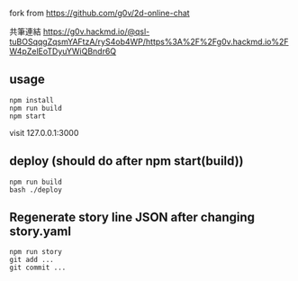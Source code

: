 fork from https://github.com/g0v/2d-online-chat

共筆連結 https://g0v.hackmd.io/@qsl-tuBOSqqgZqsmYAFtzA/ryS4ob4WP/https%3A%2F%2Fg0v.hackmd.io%2FW4pZelEoTDyuYWiQBndr6Q
## usage
```
npm install
npm run build
npm start
```
visit 127.0.0.1:3000

## deploy (should do after npm start(build))
```
npm run build
bash ./deploy
```

## Regenerate story line JSON after changing story.yaml
```
npm run story
git add ...
git commit ...
```
